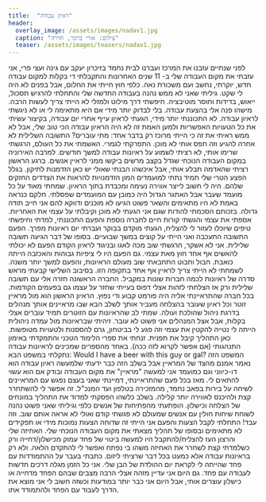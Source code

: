 ```yaml
---
title:  "ראיון עבודה"
header:
  overlay_image: /assets/images/nadav1.jpg
  caption: "צילום: אורי ברכר, חדרה"
  teaser: /assets/images/teasers/nadav1.jpg
---
```

<!--more-->

לפני שנתיים עזבנו את המרכז ועברנו לבית נחמד בזיכרון יעקב עם גינה ועצי פרי, אני עזבתי את מקום העבודה שלי ב- 11 שנים האחרונות והתקבלתי די בקלות למקום עבודה חדש, יוקרתי, נחשב ועם משכורת נאה. כלפי חוץ חייתי את החלום, אבל בפנים לא היה לי שקט. גיליתי שאני לא ממש נהנה בעבודה החדשה שלי והתחלתי להרגיש תסכול, ייאוש, בדידות וחוסר מוטיבציה.
חיפשתי דרך מילוט ולמזלי לא הייתי צריך לעשות הרבה. מישהו פנה אלי בהצעת עבודה. בלי לבדוק יותר מידי אם היא מתאימה לי או לא ניגשתי לראיון עבודה. לא התכוננתי יותר מידי, הגעתי לראיון עייף אחרי יום עבודה, בקיצור עשיתי את כל הטעויות האפשריות ולמען האמת זה לא היה הראיון עבודה הכי טוב שלי, אבל לא ממש ראיתי את זה כי הייתי מרוכז רק בדבר אחד: מתי עוברים?
התשובה השלילית לא אחרה להגיע וזה תפס אותי לא מוכן. התפרקתי לגמרי. האשמתי את כל העולם, הרגשתי שרימו אותי, לא רציתי לשמוע על ראיונות עבודה למשך חודשים. למרבה האירוניה במקום העבודה הנוכחי שגדל בקצב מרשים ביקשו ממני לראיין אנשים. ברגע הראשון רציתי שהאדמה תבלע אותי, אבל איכשהו הבנתי שאולי יש כאן הזדמנות לתיקון.
בגלל הפצע הטרי שלי תמיד נתתי למועמדים המון הזדמנויות להראות את הצדדים החזקים שלהם. היה לי חשוב לייצר אווירה נעימה ומכבדת בתוך הראיון. שמחתי מאוד על כל מועמד שעבר אבל האתגר הגדול היה כמובן עם המועמדים שפסלתי. חלקם כנראה באמת לא היו מתאימים והשאר פשוט הגיעו לא מוכנים ודווקא להם אני חייב תודה גדולה. בזכותם הסכמתי להודות שגם אני הגעתי לא מוכן וקיבלתי על עצמי את האחריות.
אספתי את עצמי והגשתי קורות חיים לחברה נוספת והפעם התכוננתי, למדתי וחיפשתי טיפים שיוכלו לעזור לי להצליח, הגעתי מוקדם בבוקר ועברתי יום ראיונות מפרך. הפעם התשובה התעכבה ואני הייתי על קוצים במשך שבועיים. בסופו של דבר הגיעה תשובה שלילית. אני לא אשקר, הרגשתי שוב מכה לאגו ובניגוד לראיון הקודם הפעם לא יכולתי להאשים אף אחד חוץ מאת עצמי. גם הפעם היו לי ציפיות גבוהות והאכזבה הייתה כואבת. חבול וחבוט התחבאתי שוב מעולם הראיונות, והפעם למשך יותר משנה. לשמחתי לא הייתי צריך לראיין אף אחד בתקופה הזו.
בסיבוב השלישי קבעתי מראש סדרה של ראיונות לכמה חברות שונות במקביל. החברה הראשונה חזרה אלי עם תשובה שלילית ורק אז הצלחתי לזהות אצלי דפוס בעייתי שחזר על עצמו גם בפעמים הקודמות. בכל חברה שהתראיינתי אליה היה פורמט קבוע ודי נפוץ. הראיון הראשון הוא מול מראיין זוטר וכל ראיון שעובר בהצלחה מעביר אותך לשלב הבא שבו מראיינים אותך מנהלים בדרגת ניהול שהולכת ועולה. שמתי לב שהראיונות עם הזוטרים תמיד עוברים אצלי בקלות, אבל אצל המנהלים אני פשוט לא עובר. זיהיתי שבראיונות מול עמדה ניהולית הייתה לי נטייה להקטין את עצמי וזה פגע לי בביטחון, גרם להססנות ולטעויות מטופשות.
כאן התהליך קיבל את תפנית. זנחתי את ספרי הלימוד הטכני והתמקדתי באימון התנהגותי (אם אפשר לקרוא לזה ככה). באחד מהספרים שמכינים לראיונות עבודה נתקלתי במשפט הבא:
Would I have a beer with this guy or gal?
המשפט הזה נאמר אמנם מהצד של המראיין אבל בשלב הזה כבר ידעתי שלמעשה ראיון עבודה הוא דו-כיווני וגם כמועמד אני למעשה "מראיין" את מקום העבודה ובודק אם הוא עשוי להתאים לי. מאז בכל פעם שהתראיינתי, דמיינתי שאני בעצם נפגש עם המראיינים לשיחה על בירות בפאב נחמד, מהמזכירה בטלפון ועד המנכ"ל. זה אפשר לי להשתחרר קצת ולהיכנס לאווירה יותר קלילה. בשלב כלשהו הפסקתי למדוד את התהליך במונחים של הצלחה וכישלון. הופתעתי מהפתיחות של אנשים כלפי וגיליתי שאני פשוט נהנה לשוחח שיחות חולין עם אנשים שמעולם לא פגשתי קודם ואולי לא אראה אותם שוב.
וזה עבד! התחלתי לקבל הצעות והפעם אני הייתי זה שדוחה הצעות נמוכות מידי או תפקידים לא מתאימים ובסופו של תהליך מצאתי את מקום העבודה הנוכחי שלי.
האחיזה שלי והרצון העז להצליח/להתקבל היו למעשה ביטוי של פחד עמוק מכישלון/דחייה ורק כשלמדתי קצת לשחרר את האחיזה משהו בי נפתח ואפשר לי להתקדם הלאה. ולא רק בראיונות עבודה אלא כמעט בכל דבר שרציתי ליזום. כתבתי בעבר על ההתמודדות עם פחד שהייתה לי לקראת יום ההולדת של הבן שלי. אני כל הזמן מגלה דרכים חדשות לעבודה עם פחד. גם היום אני עדיין מזהה אצלי הרבה מצבים שבהם הפחד מדחייה או כישלון עוצרים אותי, אבל היום אני כבר יותר במודעות וכשזה חשוב לי אני מוצא את הדרך לעבוד עם הפחד ולהתמודד אתו.